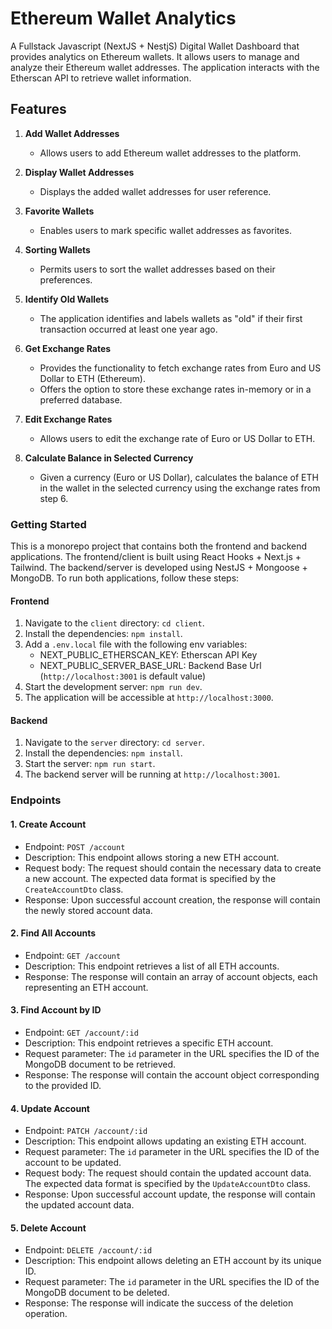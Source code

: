 # Ethereum Wallet Analytics

A Fullstack Javascript (NextJS + NestjS) Digital Wallet Dashboard that provides analytics on Ethereum wallets. It allows users to manage and analyze their Ethereum wallet addresses. The application interacts with the Etherscan API to retrieve wallet information.

## Features

1. **Add Wallet Addresses**

   - Allows users to add Ethereum wallet addresses to the platform.

2. **Display Wallet Addresses**

   - Displays the added wallet addresses for user reference.

3. **Favorite Wallets**

   - Enables users to mark specific wallet addresses as favorites.

4. **Sorting Wallets**

   - Permits users to sort the wallet addresses based on their preferences.

5. **Identify Old Wallets**

   - The application identifies and labels wallets as "old" if their first transaction occurred at least one year ago.

6. **Get Exchange Rates**

   - Provides the functionality to fetch exchange rates from Euro and US Dollar to ETH (Ethereum).
   - Offers the option to store these exchange rates in-memory or in a preferred database.

7. **Edit Exchange Rates**

   - Allows users to edit the exchange rate of Euro or US Dollar to ETH.

8. **Calculate Balance in Selected Currency**
   - Given a currency (Euro or US Dollar), calculates the balance of ETH in the wallet in the selected currency using the exchange rates from step 6.

### Getting Started

This is a monorepo project that contains both the frontend and backend applications.
The frontend/client is built using React Hooks + Next.js + Tailwind.
The backend/server is developed using NestJS + Mongoose + MongoDB.
To run both applications, follow these steps:

#### Frontend

1.  Navigate to the `client` directory: `cd client`.
2.  Install the dependencies: `npm install`.
3.  Add a `.env.local` file with the following env variables:
    - NEXT_PUBLIC_ETHERSCAN_KEY: Etherscan API Key
    - NEXT_PUBLIC_SERVER_BASE_URL: Backend Base Url (`http://localhost:3001` is default value)
4.  Start the development server: `npm run dev`.
5.  The application will be accessible at `http://localhost:3000`.

#### Backend

1.  Navigate to the `server` directory: `cd server`.
2.  Install the dependencies: `npm install`.
3.  Start the server: `npm run start`.
4.  The backend server will be running at `http://localhost:3001`.

### Endpoints

#### 1. Create Account

- Endpoint: `POST /account`
- Description: This endpoint allows storing a new ETH account.
- Request body: The request should contain the necessary data to create a new account. The expected data format is specified by the `CreateAccountDto` class.
- Response: Upon successful account creation, the response will contain the newly stored account data.

#### 2. Find All Accounts

- Endpoint: `GET /account`
- Description: This endpoint retrieves a list of all ETH accounts.
- Response: The response will contain an array of account objects, each representing an ETH account.

#### 3. Find Account by ID

- Endpoint: `GET /account/:id`
- Description: This endpoint retrieves a specific ETH account.
- Request parameter: The `id` parameter in the URL specifies the ID of the MongoDB document to be retrieved.
- Response: The response will contain the account object corresponding to the provided ID.

#### 4. Update Account

- Endpoint: `PATCH /account/:id`
- Description: This endpoint allows updating an existing ETH account.
- Request parameter: The `id` parameter in the URL specifies the ID of the account to be updated.
- Request body: The request should contain the updated account data. The expected data format is specified by the `UpdateAccountDto` class.
- Response: Upon successful account update, the response will contain the updated account data.

#### 5. Delete Account

- Endpoint: `DELETE /account/:id`
- Description: This endpoint allows deleting an ETH account by its unique ID.
- Request parameter: The `id` parameter in the URL specifies the ID of the MongoDB document to be deleted.
- Response: The response will indicate the success of the deletion operation.
